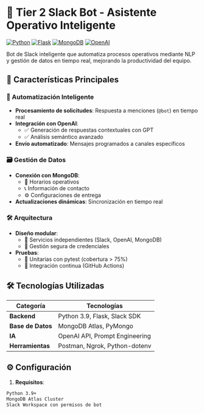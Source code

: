# 🤖 Tier 2 Slack Bot - Asistente Operativo Inteligente

[![Python](https://img.shields.io/badge/Python-3.9+-3776AB?logo=python&logoColor=white)](https://www.python.org/)
[![Flask](https://img.shields.io/badge/Flask-2.0-000?logo=flask&logoColor=white)](https://flask.palletsprojects.com/)
[![MongoDB](https://img.shields.io/badge/MongoDB-5.0-47A248?logo=mongodb&logoColor=white)](https://www.mongodb.com/)
[![OpenAI](https://img.shields.io/badge/OpenAI-GPT-412991?logo=openai&logoColor=white)](https://openai.com/)

Bot de Slack inteligente que automatiza procesos operativos mediante NLP y gestión de datos en tiempo real, mejorando la productividad del equipo.

## 🌟 Características Principales

### 🤖 Automatización Inteligente
- **Procesamiento de solicitudes**: Respuesta a menciones (`@bot`) en tiempo real
- **Integración con OpenAI**:
  - ✅ Generación de respuestas contextuales con GPT
  - ✅ Análisis semántico avanzado
- **Envío automatizado**: Mensajes programados a canales específicos

### 🗃️ Gestión de Datos
- **Conexión con MongoDB**:
  - 📅 Horarios operativos
  - 📞 Información de contacto
  - ⚙️ Configuraciones de entrega
- **Actualizaciones dinámicas**: Sincronización en tiempo real

### 🛠️ Arquitectura
- **Diseño modular**:
  - 🧩 Servicios independientes (Slack, OpenAI, MongoDB)
  - 🔐 Gestión segura de credenciales
- **Pruebas**:
  - 🧪 Unitarias con pytest (cobertura > 75%)
  - 🚦 Integración continua (GitHub Actions)

## 🛠️ Tecnologías Utilizadas


| Categoría         | Tecnologías                                      |
|-------------------|-------------------------------------------------|
| **Backend**       | Python 3.9, Flask, Slack SDK                    |
| **Base de Datos** | MongoDB Atlas, PyMongo                          |
| **IA**            | OpenAI API, Prompt Engineering                 |
| **Herramientas**  | Postman, Ngrok, Python-dotenv                  |

## ⚙️ Configuración

1. **Requisitos**:
```bash
Python 3.9+
MongoDB Atlas Cluster
Slack Workspace con permisos de bot
